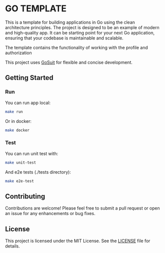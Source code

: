 # GO TEMPLATE


This is a template for building applications in Go using the clean architecture principles. The project is designed to be an example of modern and high-quality app. It can be starting point for your next Go application, ensuring that your codebase is maintainable and scalable.

The template contains the functionality of working with the profile and authorization

This project uses <a href="https://github.com/gosuit">GoSuit</a> for flexible and concise development.

## Getting Started

### Run
You can run app local:

```zsh
make run
``` 

Or in docker:

```zsh
make docker
```

### Test

You can run unit test with:

```zsh
make unit-test
```

And e2e tests (./tests directory):

```zsh
make e2e-test
```

## Contributing

Contributions are welcome! Please feel free to submit a pull request or open an issue for any enhancements or bug fixes.

## License

This project is licensed under the MIT License. See the [LICENSE](LICENSE) file for details.
